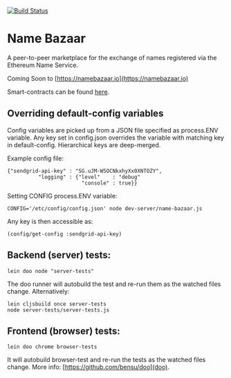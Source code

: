 [![Build Status](https://travis-ci.org/district0x/name-bazaar.svg?branch=master)](https://travis-ci.org/district0x/name-bazaar)

# Name Bazaar

A peer-to-peer marketplace for the exchange of names registered via the Ethereum Name Service.

Coming Soon to [https://namebazaar.io](https://namebazaar.io)

Smart-contracts can be found [here](https://github.com/district0x/name-bazaar/tree/master/resources/public/contracts/src).

## Overriding default-config variables

Config variables are picked up from a JSON file specified as process.ENV variable.
Any key set in config.json overrides the variable with matching key in default-config.
Hierarchical keys are deep-merged.

Example config file:

```
{"sendgrid-api-key" : "SG.uJM-W5OCNkxhyXx0XNTOZY",
          "logging" : {"level"    : "debug"
                        "console" : true}}
```

Setting CONFIG process.ENV variable:

```
CONFIG='/etc/config/config.json' node dev-server/name-bazaar.js
```

Any key is then accessible as:

```
(config/get-config :sendgrid-api-key)
```

## Backend (server) tests:

```
lein doo node "server-tests"
```

The doo runner will autobuild the test and re-run them as the watched files change.
Alternatively:

```
lein cljsbuild once server-tests
node server-tests/server-tests.js
```

## Frontend (browser) tests: 

```
lein doo chrome browser-tests
```

It will autobuild browser-test and re-run the tests as the watched files change.
More info: [https://github.com/bensu/doo](doo).
